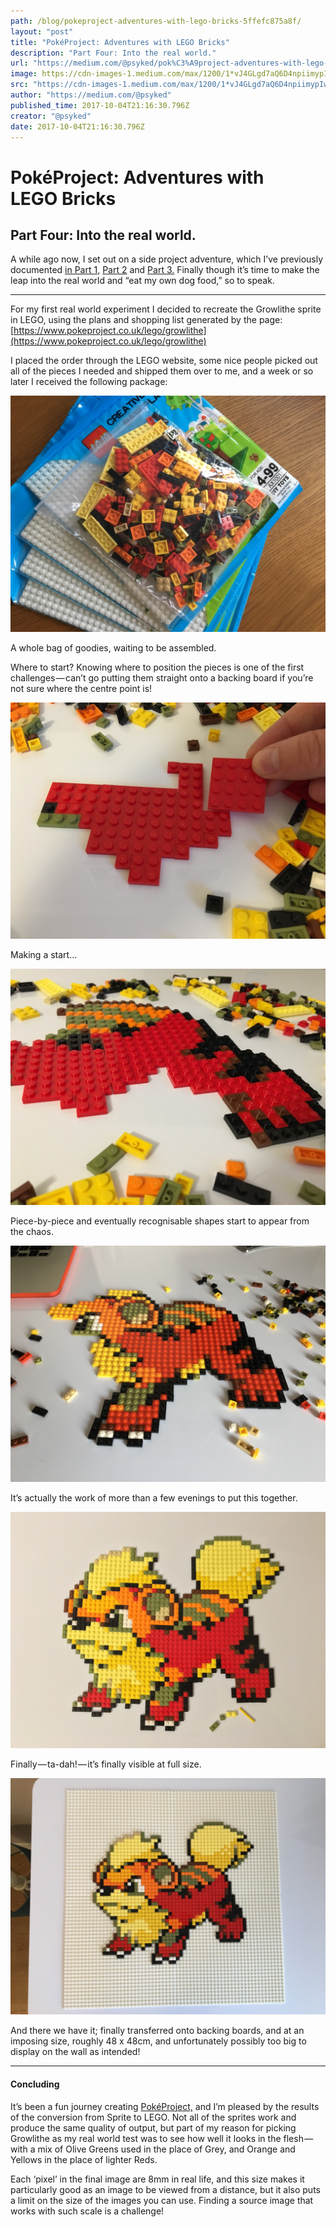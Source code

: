 ```yaml
---
path: /blog/pokeproject-adventures-with-lego-bricks-5ffefc875a8f/
layout: "post"
title: "PokéProject: Adventures with LEGO Bricks"
description: "Part Four: Into the real world."
url: "https://medium.com/@psyked/pok%C3%A9project-adventures-with-lego-bricks-5ffefc875a8f"
image: https://cdn-images-1.medium.com/max/1200/1*vJ4GLgd7aQ6D4npiimypIw.jpeg
src: "https://cdn-images-1.medium.com/max/1200/1*vJ4GLgd7aQ6D4npiimypIw.jpeg"
author: "https://medium.com/@psyked"
published_time: 2017-10-04T21:16:30.796Z
creator: "@psyked"
date: 2017-10-04T21:16:30.796Z
---
```


# PokéProject: Adventures with LEGO Bricks

## Part Four: Into the real world.

A while ago now, I set out on a side project adventure, which I’ve previously documented [in Part 1,](https://medium.com/@psyked/pok%C3%A9project-adventures-with-lego-bricks-7f24c02f6d9d) [Part 2](https://medium.com/@psyked/pok%C3%A9project-adventures-with-lego-bricks-cd9401091239) and [Part 3.](https://medium.com/@psyked/pok%C3%A9project-adventures-with-lego-bricks-c7b9b8385276) Finally though it’s time to make the leap into the real world and “eat my own dog food,” so to speak.

---

For my first real world experiment I decided to recreate the Growlithe sprite in LEGO, using the plans and shopping list generated by the page: [https://www.pokeproject.co.uk/lego/growlithe](https://www.pokeproject.co.uk/lego/growlithe)

I placed the order through the LEGO website, some nice people picked out all of the pieces I needed and shipped them over to me, and a week or so later I received the following package:

![](1*UQAexRVxXNBzWz2efaNO2A.jpeg)

A whole bag of goodies, waiting to be assembled.

Where to start? Knowing where to position the pieces is one of the first challenges — can’t go putting them straight onto a backing board if you’re not sure where the centre point is!

![](1*RZPjc-GqjVuK9Oq1nU-sGg.jpeg)

Making a start…

![](1*PCiVkk-vLQjiMJSWizqDzA.jpeg)

Piece-by-piece and eventually recognisable shapes start to appear from the chaos.

![](1*dQE1kFd2kA9Srvfl4tRqPA.jpeg)

It’s actually the work of more than a few evenings to put this together.

![](1*vJ4GLgd7aQ6D4npiimypIw.jpeg)

Finally — ta-dah! — it’s finally visible at full size.

![](1*iAxdXgzqVRM6t42u9BdIYg.jpeg)

And there we have it; finally transferred onto backing boards, and at an imposing size, roughly 48 x 48cm, and unfortunately possibly too big to display on the wall as intended!

---

#### Concluding

It’s been a fun journey creating [PokéProject,](https://www.pokeproject.co.uk/) and I’m pleased by the results of the conversion from Sprite to LEGO. Not all of the sprites work and produce the same quality of output, but part of my reason for picking Growlithe as my real world test was to see how well it looks in the flesh — with a mix of Olive Greens used in the place of Grey, and Orange and Yellows in the place of lighter Reds.

Each ‘pixel’ in the final image are 8mm in real life, and this size makes it particularly good as an image to be viewed from a distance, but it also puts a limit on the size of the images you can use. Finding a source image that works with such scale is a challenge!